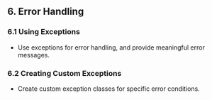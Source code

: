 ## 6. Error Handling

### 6.1 Using Exceptions
- Use exceptions for error handling, and provide meaningful error messages.

### 6.2 Creating Custom Exceptions
- Create custom exception classes for specific error conditions.